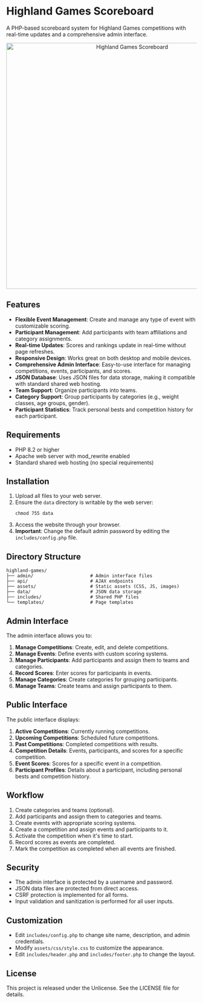 # Highland Games Scoreboard

A PHP-based scoreboard system for Highland Games competitions with real-time updates and a comprehensive admin interface.

<p align="center">
  <img src="https://i.imgur.com/h6zcpNy.png" alt="Highland Games Scoreboard" width="650">
</p>

## Features

- **Flexible Event Management**: Create and manage any type of event with customizable scoring.
- **Participant Management**: Add participants with team affiliations and category assignments.
- **Real-time Updates**: Scores and rankings update in real-time without page refreshes.
- **Responsive Design**: Works great on both desktop and mobile devices.
- **Comprehensive Admin Interface**: Easy-to-use interface for managing competitions, events, participants, and scores.
- **JSON Database**: Uses JSON files for data storage, making it compatible with standard shared web hosting.
- **Team Support**: Organize participants into teams.
- **Category Support**: Group participants by categories (e.g., weight classes, age groups, gender).
- **Participant Statistics**: Track personal bests and competition history for each participant.

## Requirements

- PHP 8.2 or higher
- Apache web server with mod_rewrite enabled
- Standard shared web hosting (no special requirements)

## Installation

1. Upload all files to your web server.
2. Ensure the `data` directory is writable by the web server:
   ```
   chmod 755 data
   ```
3. Access the website through your browser.
4. **Important**: Change the default admin password by editing the `includes/config.php` file.

## Directory Structure

```
highland-games/
├── admin/                     # Admin interface files
├── api/                       # AJAX endpoints
├── assets/                    # Static assets (CSS, JS, images)
├── data/                      # JSON data storage
├── includes/                  # Shared PHP files
└── templates/                 # Page templates
```

## Admin Interface

The admin interface allows you to:

1. **Manage Competitions**: Create, edit, and delete competitions.
2. **Manage Events**: Define events with custom scoring systems.
3. **Manage Participants**: Add participants and assign them to teams and categories.
4. **Record Scores**: Enter scores for participants in events.
5. **Manage Categories**: Create categories for grouping participants.
6. **Manage Teams**: Create teams and assign participants to them.

## Public Interface

The public interface displays:

1. **Active Competitions**: Currently running competitions.
2. **Upcoming Competitions**: Scheduled future competitions.
3. **Past Competitions**: Completed competitions with results.
4. **Competition Details**: Events, participants, and scores for a specific competition.
5. **Event Scores**: Scores for a specific event in a competition.
6. **Participant Profiles**: Details about a participant, including personal bests and competition history.

## Workflow

1. Create categories and teams (optional).
2. Add participants and assign them to categories and teams.
3. Create events with appropriate scoring systems.
4. Create a competition and assign events and participants to it.
5. Activate the competition when it's time to start.
6. Record scores as events are completed.
7. Mark the competition as completed when all events are finished.

## Security

- The admin interface is protected by a username and password.
- JSON data files are protected from direct access.
- CSRF protection is implemented for all forms.
- Input validation and sanitization is performed for all user inputs.

## Customization

- Edit `includes/config.php` to change site name, description, and admin credentials.
- Modify `assets/css/style.css` to customize the appearance.
- Edit `includes/header.php` and `includes/footer.php` to change the layout.

## License

This project is released under the Unlicense. See the LICENSE file for details.
